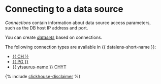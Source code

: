 # Connecting to a data source

_Connections_ contain information about data source access parameters, such as the DB host IP address and port.

You can create [_datasets_](dataset/index.md) based on connections.

The following connection types are available in {{ datalens-short-name }}:

* [{{ CH }}](../operations/connection/create-clickhouse.md)
* [{{ PG }}](../operations/connection/create-postgresql.md)
* [{{ ytsaurus-name }} CHYT](../operations/connection/chyt/create-chyt.md)



{% include [clickhouse-disclaimer](../../_includes/clickhouse-disclaimer.md) %}